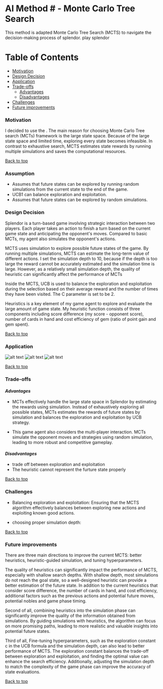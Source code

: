 # AI Method # - Monte Carlo Tree Search
This method is adapted Monte Carlo Tree Search (MCTS) to navigate the decision-making process of splendor. 
 play splendor

# Table of Contents
  * [Motivation](#motivation)
  * [Design Decision](#design-decision)
  * [Application](#application)
  * [Trade-offs](#trade-offs)     
     - [Advantages](#advantages)
     - [Disadvantages](#disadvantages)
  * [Challenges](#challenges)
  * [Future improvements](#future-improvements)


### Motivation  
I decided to use the . The main reason for choosing Monte Carlo Tree search (MCTs) framework is the large state space. Because of the large state space and limited time, exploring every state becomes infeasible. In contrast to exhaustive search, MCTS estimates state rewards by running multiple simulations and saves the computational resources.

[Back to top](#table-of-contents)

### Assumption
- Assumes that future states can be explored by running random simulations from the current state to the end of the game.
- UCB1 can balance exploration and exploitation.
- Assumes that future states can be explored by random simulations.

### Design Decision
Splendor is a turn-based game involving strategic interaction between two players. Each player takes an action to finish a turn based on the current game state and anticipating the opponent's moves. Compared to basic MCTs, my agent also simulates the opponent's actions. 

MCTS uses simulation to explore possible future states of the game. By running multiple simulations, MCTS can estimate the long-term value of different actions. I set the simulation depth to 10, because if the depth is too large the reward cannot be accurately estimated and the simulation time is large. However, as a relatively small simulation depth, the quality of heuristic can significantly affect the performance of MCTs 

Inside the MCTS, UCB is used to balance the exploration and exploitation during the selection based on their average reward and the number of times they have been visited. The C parameter is set to be 2.  

Heuristics is a key element of my game agent to explore and evaluate the large amount of game state. My heuristic function consists of three components including score difference (my score - opponent score), number of cards in hand and cost efficiency of gem (ratio of point gain and gem spent).

[Back to top](#table-of-contents)

### Application 
![alt text](images/MCTS/heuristics.png)
![alt text](images/MCTS/node.png)
![alt text](images/MCTS/mcts.png)



[Back to top](#table-of-contents)

### Trade-offs  
#### *Advantages*  
- MCTs effectively handle the large state space in Splendor by estimating the rewards using simulation. Instead of exhaustively exploring all possible states, MCTs estimates the rewards of future states by simulation and balances the exploration and exploitation by UCB strategy. 

- This game agent also considers the multi-player interaction. MCTs simulate the opponent moves and strategies using random simulation,  leading to more robust and competitive gameplay.


#### *Disadvantages*
- trade off between exploration and exploitation
- The heuristic cannot represent the furture state properly 

[Back to top](#table-of-contents)

### Challenges 
- Balancing exploration and exploitation: Ensuring that the MCTS algorithm effectively balances between exploring new actions and exploiting known good actions.

- choosing proper simulation depth: 



[Back to top](#table-of-contents)



### Future improvements  

There are three main directions to improve the current MCTS: better heuristics, heuristic-guided simulation, and tuning hyperparameters.

The quality of heuristics can significantly impact the performance of MCTS, especially with shallow search depths. With shallow depth, most simulations do not reach the goal state, so a well-designed heuristic can provide a better estimation of the future state. In addition to the current heuristics that consider score difference, the number of cards in hand, and cost efficiency, additional factors such as the previous actions and potential future moves, potential nobles and game phase timing.

Second of all, combining heuristics into the simulation phase can significantly improve the quality of the information obtained from simulations.  By guiding simulations with heuristics, the algorithm can focus on more promising paths, leading to more realistic and valuable insights into potential future states. 

Third of all, Fine-tuning hyperparameters, such as the exploration constant c in the UCB formula and the simulation depth, can also lead to better performance of MCTS. The exploration constant balances the trade-off between exploration and exploitation, and finding the optimal value can enhance the search efficiency. Additionally, adjusting the simulation depth to match the complexity of the game phase can improve the accuracy of state evaluations. 




[Back to top](#table-of-contents)